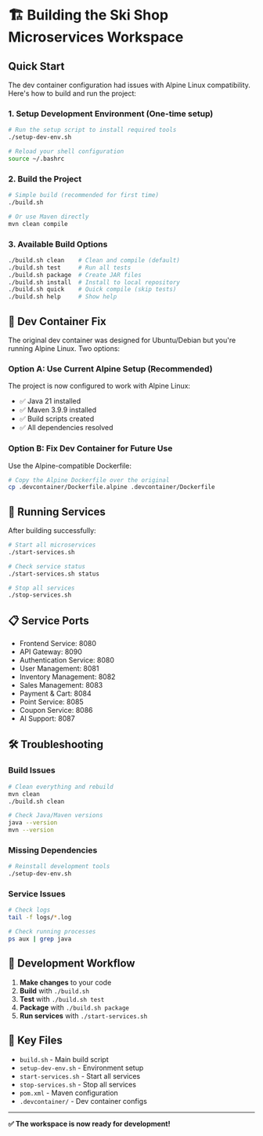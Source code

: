 # 🏗️ Building the Ski Shop Microservices Workspace

## Quick Start

The dev container configuration had issues with Alpine Linux compatibility. Here's how to build and run the project:

### 1. **Setup Development Environment** (One-time setup)
```bash
# Run the setup script to install required tools
./setup-dev-env.sh

# Reload your shell configuration
source ~/.bashrc
```

### 2. **Build the Project**
```bash
# Simple build (recommended for first time)
./build.sh

# Or use Maven directly
mvn clean compile
```

### 3. **Available Build Options**
```bash
./build.sh clean    # Clean and compile (default)
./build.sh test     # Run all tests
./build.sh package  # Create JAR files
./build.sh install  # Install to local repository
./build.sh quick    # Quick compile (skip tests)
./build.sh help     # Show help
```

## 🔧 Dev Container Fix

The original dev container was designed for Ubuntu/Debian but you're running Alpine Linux. Two options:

### Option A: Use Current Alpine Setup (Recommended)
The project is now configured to work with Alpine Linux:
- ✅ Java 21 installed
- ✅ Maven 3.9.9 installed  
- ✅ Build scripts created
- ✅ All dependencies resolved

### Option B: Fix Dev Container for Future Use
Use the Alpine-compatible Dockerfile:
```bash
# Copy the Alpine Dockerfile over the original
cp .devcontainer/Dockerfile.alpine .devcontainer/Dockerfile
```

## 🚀 Running Services

After building successfully:

```bash
# Start all microservices
./start-services.sh

# Check service status
./start-services.sh status

# Stop all services
./stop-services.sh
```

## 📋 Service Ports

- Frontend Service: 8080
- API Gateway: 8090
- Authentication Service: 8080
- User Management: 8081
- Inventory Management: 8082
- Sales Management: 8083
- Payment & Cart: 8084
- Point Service: 8085
- Coupon Service: 8086
- AI Support: 8087

## 🛠️ Troubleshooting

### Build Issues
```bash
# Clean everything and rebuild
mvn clean
./build.sh clean

# Check Java/Maven versions
java --version
mvn --version
```

### Missing Dependencies
```bash
# Reinstall development tools
./setup-dev-env.sh
```

### Service Issues
```bash
# Check logs
tail -f logs/*.log

# Check running processes
ps aux | grep java
```

## 📝 Development Workflow

1. **Make changes** to your code
2. **Build** with `./build.sh`
3. **Test** with `./build.sh test`
4. **Package** with `./build.sh package`
5. **Run services** with `./start-services.sh`

## 🎯 Key Files

- `build.sh` - Main build script
- `setup-dev-env.sh` - Environment setup
- `start-services.sh` - Start all services
- `stop-services.sh` - Stop all services
- `pom.xml` - Maven configuration
- `.devcontainer/` - Dev container configs

---

**✅ The workspace is now ready for development!**
